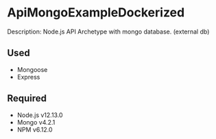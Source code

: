 # ApiMongoExampleDockerized

Description: Node.js API Archetype with mongo database. (external db)

## Used

* Mongoose
* Express

## Required

* Node.js v12.13.0
* Mongo v4.2.1
* NPM v6.12.0
